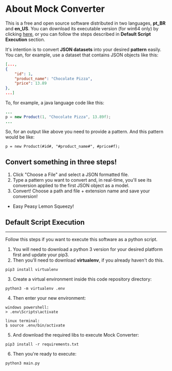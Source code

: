 About Mock Converter
===================
This is a free and open source software distributed in two languages, **pt_BR** and **en_US**. You can download its executable version (for win64 only) by clicking [here](https://github.com/ViniciusFM/MockConverter/releases/tag/v2.0a), or you can follow the steps described in **Default Script Execution** section.

It's intention is to convert **JSON datasets** into your desired **pattern** easily. You can, for example, use a dataset that contains JSON objects like this:

```json
[...,
{
    "id": 1,
    "product_name": "Chocolate Pizza",
    "price": 13.89
},
...]
```

To, for example, a java language code like this:
```java
...
p = new Product(1, "Chocolate Pizza", 13.89f);
...
```

So, for an output like above you need to provide a pattern. And this pattern would be like:

~~~
p = new Product(#id#, "#product_name#", #price#f);
~~~

Convert something in three steps!
---------------------------------

1) Click "Choose a File" and select a JSON formatted file.
2) Type a pattern you want to convert and, in real-time, you'll see its conversion applied to the first JSON object as a model.
3) Convert! Choose a path and file + extension name and save your conversion! 

* Easy Peasy Lemon Squeezy!

Default Script Execution
------------------------
------------------------

Follow this steps if you want to execute this software as a python script.

1) You will need to download a python 3 version for your desired platform first and update your pip3.
2) Then you'll need to download **virtualenv**, if you already haven't do this.
~~~
pip3 install virtualenv
~~~
3) Create a virtual environment inside this code repository directory:
~~~
python3 -m virtualenv .env
~~~
4) Then enter your new environment:
~~~
windows powershell:
> .env\Scripts\activate

linux terminal:
$ source .env/bin/activate
~~~
5) And download the required libs to execute Mock Converter:
~~~
pip3 install -r requirements.txt
~~~
6) Then you're ready to execute:
~~~
python3 main.py
~~~
